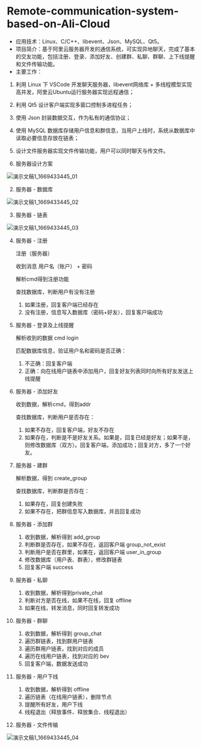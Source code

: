 # Remote-communication-system-based-on-Ali-Cloud
- 应用技术：Linux、C/C++、libevent、Json、MySQL、Qt5。  
- 项目简介：基于阿里云服务器开发的通信系统，可实现异地聊天，完成了基本的交友功能，包括注册、登录、添加好友、创建群、私聊、群聊、上下线提醒和文件传输功能。  
- 主要工作：

1. 利用 Linux 下 VSCode 开发聊天服务器，libevent网络库 + 多线程模型实现高并发，阿里云Ubuntu运行服务器实现远程通信；
2. 利用 Qt5 设计客户端实现多窗口控制多进程任务；
3. 使用 Json 封装数据交互，作为私有的通信协议；
4. 使用 MySQL 数据库存储用户信息和群信息，当用户上线时，系统从数据库中读取必要信息存放在链表；
5. 设计文件服务器实现文件传输功能，用户可以同时聊天与传文件。  


1. 服务器设计方案

![演示文稿1_1669433445_01](https://user-images.githubusercontent.com/86617191/204433194-b5408d76-10e6-4400-a400-6a4101ae1c7c.png)

2. 服务器 - 数据库

![演示文稿1_1669433445_02](https://user-images.githubusercontent.com/86617191/204436682-99261035-43fa-428d-a5f1-d5762d7c6f9e.png)

3. 服务器 - 链表

![演示文稿1_1669433445_03](https://user-images.githubusercontent.com/86617191/204436726-0b8f4f59-8fc1-4f3c-829a-8e8baaed677e.png)    

4. 服务器 - 注册

    注册（服务器）

    收到消息				用户名（账户） + 密码

    解析cmd得到注册功能

    查找数据库，判断用户有没有注册

    1. 如果注册，回复客户端已经存在
    2. 没有注册，信息写入数据库（密码+好友），回复客户端成功

5. 服务器 - 登录及上线提醒

    解析收到的数据	cmd	login

    匹配数据库信息，验证用户名和密码是否正确：

    1. 不正确：回复客户端
    2. 正确：向在线用户链表中添加用户，回复好友列表同时向所有好友发送上线提醒

6. 服务器 - 添加好友

    收到数据，解析cmd，得到addr

    查找数据库，判断用户是否存在：

    1. 如果不存在，回复客户端，好友不存在
    2. 如果存在，判断是不是好友关系。如果是，回复已经是好友；如果不是，则修改数据库（双方）。回复客户端，添加成功；回复对方，多了一个好友。

7. 服务器 - 建群

    解析数据，得到 create_group

    查找数据库，判断群是否存在：

    1. 如果存在，回复创建失败
    2. 如果不存在，把群信息写入数据库，并且回复成功

8. 服务器 - 添加群

    1. 收到数据，解析得到 add_group
    2. 判断群是否存在，如果不存在，返回客户端 group_not_exist
    3. 判断用户是否在群里，如果在，返回客户端 user_in_group
    4. 修改数据库（用户表、群表），修改群链表
    5. 回复客户端 success

9. 服务器 - 私聊

    1. 收到数据，解析得到private_chat
    2. 判断对方是否在线，如果不在线，回复 offline
    3. 如果在线，转发消息，同时回复转发成功

10. 服务器 - 群聊

    1. 收到数据，解析得到 group_chat
    2. 遍历群链表，找到群用户链表
    3. 遍历群用户链表，找到对应的成员
    4. 遍历在线用户链表，找到对应的 bev
    5. 回复客户端，数据发送成功

11. 服务器 - 用户下线

    1. 收到数据，解析得到 offline
    2. 遍历链表（在线用户链表），删除节点
    3. 提醒所有好友，用户下线
    4. 线程退出（释放事件、释放集合、线程退出）

12. 服务器 - 文件传输

![演示文稿1_1669433445_04](https://user-images.githubusercontent.com/86617191/204436964-28585534-be3c-4fdc-9daa-de10b4e9422a.png)


